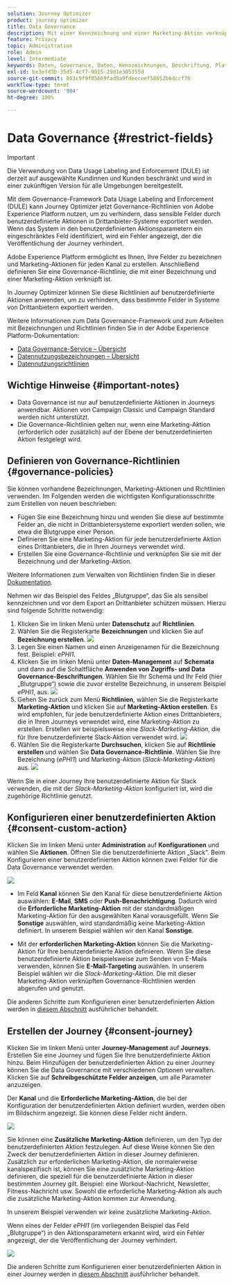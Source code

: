 ```yaml
---
solution: Journey Optimizer
product: journey optimizer
title: Data Governance
description: Mit einer Kennzeichnung und einer Marketing-Aktion verknüpfte Governance-Richtlinie definieren
feature: Privacy
topic: Administration
role: Admin
level: Intermediate
keywords: Daten, Governance, Daten, Kennzeichnungen, Beschriftung, Plattform, Richtlinie
exl-id: be3efd3b-35d5-4cf7-9015-29d1e305355d
source-git-commit: 803c9f9f05669fad0a9fdeeceef58652b6dccf70
workflow-type: tm+mt
source-wordcount: '904'
ht-degree: 100%

---
```


# Data Governance {#restrict-fields}


>[!IMPORTANT]
>
>Die Verwendung von Data Usage Labeling and Enforcement (DULE) ist derzeit auf ausgewählte Kundinnen und Kunden beschränkt und wird in einer zukünftigen Version für alle Umgebungen bereitgestellt.

Mit dem Governance-Framework Data Usage Labeling and Enforcement (DULE) kann Journey Optimizer jetzt Governance-Richtlinien von Adobe Experience Platform nutzen, um zu verhindern, dass sensible Felder durch benutzerdefinierte Aktionen in Drittanbieter-Systeme exportiert werden. Wenn das System in den benutzerdefinierten Aktionsparametern ein eingeschränktes Feld identifiziert, wird ein Fehler angezeigt, der die Veröffentlichung der Journey verhindert.

Adobe Experience Platform ermöglicht es Ihnen, Ihre Felder zu bezeichnen und Marketing-Aktionen für jeden Kanal zu erstellen. Anschließend definieren Sie eine Governance-Richtlinie, die mit einer Bezeichnung und einer Marketing-Aktion verknüpft ist.

In Journey Optimizer können Sie diese Richtlinien auf benutzerdefinierte Aktionen anwenden, um zu verhindern, dass bestimmte Felder in Systeme von Drittanbietern exportiert werden.

Weitere Informationen zum Data Governance-Framework und zum Arbeiten mit Bezeichnungen und Richtlinien finden Sie in der Adobe Experience Platform-Dokumentation:

* [Data Governance-Service – Übersicht](https://experienceleague.adobe.com/docs/experience-platform/data-governance/home.html?lang=de)
* [Datennutzungsbezeichnungen – Übersicht](https://experienceleague.adobe.com/docs/experience-platform/data-governance/labels/overview.html?lang=de)
* [Datennutzungsrichtlinien](https://experienceleague.adobe.com/docs/experience-platform/data-governance/policies/overview.html?lang=de)

## Wichtige Hinweise {#important-notes}

* Data Governance ist nur auf benutzerdefinierte Aktionen in Journeys anwendbar. Aktionen von Campaign Classic und Campaign Standard werden nicht unterstützt.
* Die Governance-Richtlinien gelten nur, wenn eine Marketing-Aktion (erforderlich oder zusätzlich) auf der Ebene der benutzerdefinierten Aktion festgelegt wird.

## Definieren von Governance-Richtlinien {#governance-policies}

Sie können vorhandene Bezeichnungen, Marketing-Aktionen und Richtlinien verwenden. Im Folgenden werden die wichtigsten Konfigurationsschritte zum Erstellen von neuen beschrieben:

* Fügen Sie eine Bezeichnung hinzu und wenden Sie diese auf bestimmte Felder an, die nicht in Drittanbietersysteme exportiert werden sollen, wie etwa die Blutgruppe einer Person.
* Definieren Sie eine Marketing-Aktion für jede benutzerdefinierte Aktion eines Drittanbieters, die in Ihren Journeys verwendet wird.
* Erstellen Sie eine Governance-Richtlinie und verknüpfen Sie sie mit der Bezeichnung und der Marketing-Aktion.

Weitere Informationen zum Verwalten von Richtlinien finden Sie in dieser [Dokumentation](https://experienceleague.adobe.com/docs/experience-platform/data-governance/policies/user-guide.html?lang=de#consent-policy).

Nehmen wir das Beispiel des Feldes „Blutgruppe“, das Sie als sensibel kennzeichnen und vor dem Export an Drittanbieter schützen müssen. Hierzu sind folgende Schritte notwendig:

1. Klicken Sie im linken Menü unter **Datenschutz** auf **Richtlinien**.
1. Wählen Sie die Registerkarte **Bezeichnungen** und klicken Sie auf **Bezeichnung erstellen**.
   ![](assets/action-privacy1.png)
1. Legen Sie einen Namen und einen Anzeigenamen für die Bezeichnung fest. Beispiel: _ePHI1_.
1. Klicken Sie im linken Menü unter **Daten-Management** auf **Schemata** und dann auf die Schaltfläche **Anwenden von Zugriffs- und Data Governance-Beschriftungen**. Wählen Sie Ihr Schema und Ihr Feld (hier „Blutgruppe“) sowie die zuvor erstellte Bezeichnung, in unserem Beispiel _ePHI1_, aus.
   ![](assets/action-privacy3.png)
1. Gehen Sie zurück zum Menü **Richtlinien**, wählen Sie die Registerkarte **Marketing-Aktion** und klicken Sie auf **Marketing-Aktion erstellen**. Es wird empfohlen, für jede benutzerdefinierte Aktion eines Drittanbieters, die in Ihren Journeys verwendet wird, eine Marketing-Aktion zu erstellen. Erstellen wir beispielsweise eine _Slack-Marketing-Aktion_, die für Ihre benutzerdefinierte Slack-Aktion verwendet wird.
   ![](assets/action-privacy4.png)
1. Wählen Sie die Registerkarte **Durchsuchen**, klicken Sie auf **Richtlinie erstellen** und wählen Sie **Data Governance-Richtlinie**. Wählen Sie Ihre Bezeichnung (_ePHI1_) und Marketing-Aktion (_Slack-Marketing-Aktion_) aus.
   ![](assets/action-privacy5.png)

Wenn Sie in einer Journey Ihre benutzerdefinierte Aktion für Slack verwenden, die mit der _Slack-Marketing-Aktion_ konfiguriert ist, wird die zugehörige Richtlinie genutzt.

## Konfigurieren einer benutzerdefinierten Aktion {#consent-custom-action}

Klicken Sie im linken Menü unter **Administration** auf **Konfigurationen** und wählen Sie **Aktionen**. Öffnen Sie die benutzerdefinierte Aktion „Slack“. Beim Konfigurieren einer benutzerdefinierten Aktion können zwei Felder für die Data Governance verwendet werden.

![](assets/action-privacy6.png)

* Im Feld **Kanal** können Sie den Kanal für diese benutzerdefinierte Aktion auswählen: **E-Mail**, **SMS** oder **Push-Benachrichtigung**. Dadurch wird die **Erforderliche Marketing-Aktion** mit der standardmäßigen Marketing-Aktion für den ausgewählten Kanal vorausgefüllt. Wenn Sie **Sonstige** auswählen, wird standardmäßig keine Marketing-Aktion definiert. In unserem Beispiel wählen wir den Kanal **Sonstige**.

* Mit der **erforderlichen Marketing-Aktion** können Sie die Marketing-Aktion für Ihre benutzerdefinierte Aktion definieren. Wenn Sie diese benutzerdefinierte Aktion beispielsweise zum Senden von E-Mails verwenden, können Sie **E-Mail-Targeting** auswählen. In unserem Beispiel wählen wir die _Slack-Marketing-Aktion_. Die mit dieser Marketing-Aktion verknüpften Governance-Richtlinien werden abgerufen und genutzt.

Die anderen Schritte zum Konfigurieren einer benutzerdefinierten Aktion werden in [diesem Abschnitt](../action/about-custom-action-configuration.md#consent-management) ausführlicher behandelt.

## Erstellen der Journey {#consent-journey}

Klicken Sie im linken Menü unter **Journey-Management** auf **Journeys**. Erstellen Sie eine Journey und fügen Sie Ihre benutzerdefinierte Aktion hinzu.  Beim Hinzufügen der benutzerdefinierten Aktion zu einer Journey können Sie die Data Governance mit verschiedenen Optionen verwalten. Klicken Sie auf **Schreibgeschützte Felder anzeigen**, um alle Parameter anzuzeigen.

Der **Kanal** und die **Erforderliche Marketing-Aktion**, die bei der Konfiguration der benutzerdefinierten Aktion definiert wurden, werden oben im Bildschirm angezeigt. Sie können diese Felder nicht ändern.

![](assets/action-privacy7.png)

Sie können eine **Zusätzliche Marketing-Aktion** definieren, um den Typ der benutzerdefinierten Aktion festzulegen. Auf diese Weise können Sie den Zweck der benutzerdefinierten Aktion in dieser Journey definieren. Zusätzlich zur erforderlichen Marketing-Aktion, die normalerweise kanalspezifisch ist, können Sie eine zusätzliche Marketing-Aktion definieren, die speziell für die benutzerdefinierte Aktion in dieser bestimmten Journey gilt. Beispiel: eine Workout-Nachricht, Newsletter, Fitness-Nachricht usw. Sowohl die erforderliche Marketing-Aktion als auch die zusätzliche Marketing-Aktion kommen zur Anwendung.

In unserem Beispiel verwenden wir keine zusätzliche Marketing-Aktion.

Wenn eines der Felder _ePHI1_ (im vorliegenden Beispiel das Feld „Blutgruppe“) in den Aktionsparametern erkannt wird, wird ein Fehler angezeigt, der die Veröffentlichung der Journey verhindert.

![](assets/action-privacy8.png)

Die anderen Schritte zum Konfigurieren einer benutzerdefinierten Aktion in einer Journey werden in [diesem Abschnitt](../building-journeys/using-custom-actions.md) ausführlicher behandelt.
